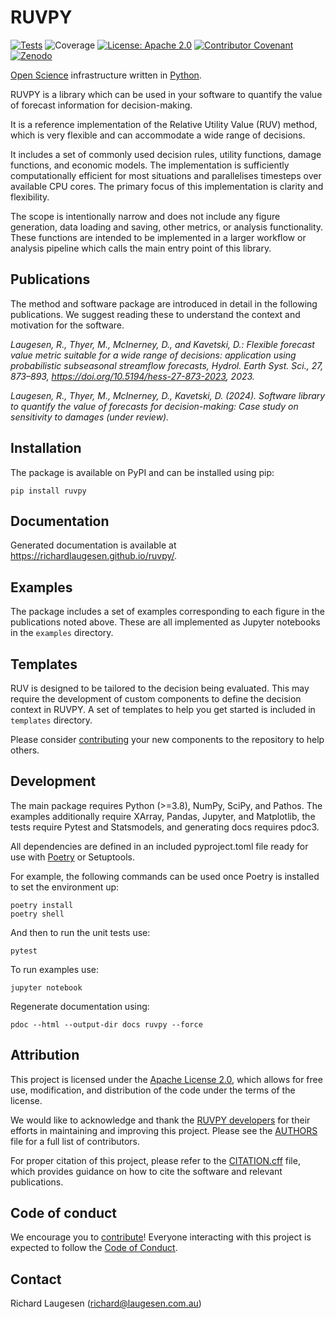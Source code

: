 # RUVPY

[![Tests](https://github.com/richardlaugesen/ruvpy/actions/workflows/python-package.yml/badge.svg)](https://github.com/richardlaugesen/ruvpy/actions/workflows/python-package.yml)
![Coverage](https://img.shields.io/badge/dynamic/json?color=green&label=Coverage&query=$.files[%27coverage.json%27].content&url=https://api.github.com/gists/a08622619e06b2157bee092f47e404d9)
[![License: Apache 2.0](https://img.shields.io/badge/License-Apache_2.0-blue.svg)](https://opensource.org/licenses/Apache-2.0)
[![Contributor Covenant](https://img.shields.io/badge/Contributor%20Covenant-2.1-4baaaa.svg)](CODE_OF_CONDUCT)
[![Zenodo](https://zenodo.org/badge/DOI/10.5281/zenodo.13939199.svg)](https://doi.org/10.5281/zenodo.13939199)

[Open Science](https://en.wikipedia.org/wiki/Open_science) infrastructure written in [Python](https://python.org/).

RUVPY is a library which can be used in your software to quantify the value of forecast information for decision-making.

It is a reference implementation of the Relative Utility Value (RUV) method, which is very flexible and can accommodate a wide range of decisions.

It includes a set of commonly used decision rules, utility functions, damage functions, and economic models.
The implementation is sufficiently computationally efficient for most situations and parallelises timesteps over available CPU cores. 
The primary focus of this implementation is clarity and flexibility.

The scope is intentionally narrow and does not include any figure generation, data loading and saving, other metrics, or analysis functionality. 
These functions are intended to be implemented in a larger workflow or analysis pipeline which calls the main entry point of this library. 

## Publications

The method and software package are introduced in detail in the following publications. We suggest reading these to understand the context and motivation for the software.

*Laugesen, R., Thyer, M., McInerney, D., and Kavetski, D.: Flexible forecast value metric suitable for a wide range of decisions: application using probabilistic subseasonal streamflow forecasts, Hydrol. Earth Syst. Sci., 27, 873–893, https://doi.org/10.5194/hess-27-873-2023, 2023.*

*Laugesen, R., Thyer, M., McInerney, D., Kavetski, D. (2024). Software library to quantify the value of forecasts for decision-making: Case study on sensitivity to damages (under review).*

## Installation

The package is available on PyPI and can be installed using pip:

    pip install ruvpy

## Documentation

Generated documentation is available at https://richardlaugesen.github.io/ruvpy/.

## Examples

The package includes a set of examples corresponding to each figure in the publications noted above. 
These are all implemented as Jupyter notebooks in the `examples` directory.

## Templates

RUV is designed to be tailored to the decision being evaluated. 
This may require the development of custom components to define the decision context in RUVPY. 
A set of templates to help you get started is included in `templates` directory.

Please consider [contributing](CONTIBUTING.md) your new components to the repository to help others.

## Development

The main package requires Python (>=3.8), NumPy, SciPy, and Pathos.
The examples additionally require XArray, Pandas, Jupyter, and Matplotlib, the tests require Pytest and Statsmodels, 
and generating docs requires pdoc3.

All dependencies are defined in an included pyproject.toml file ready for use with [Poetry](https://python-poetry.org/) 
or Setuptools.

For example, the following commands can be used once Poetry is installed to set the environment up:

    poetry install
    poetry shell

And then to run the unit tests use: 

    pytest

To run examples use:

    jupyter notebook

Regenerate documentation using:

    pdoc --html --output-dir docs ruvpy --force

## Attribution

This project is licensed under the [Apache License 2.0](LICENSE), which allows for free use, modification, 
and distribution of the code under the terms of the license.

We would like to acknowledge and thank the [RUVPY developers](AUTHORS) for their efforts in maintaining and improving 
this project. Please see the [AUTHORS](AUTHORS) file for a full list of contributors.

For proper citation of this project, please refer to the [CITATION.cff](CITATION.cff) file, which provides guidance on 
how to cite the software and relevant publications.

## Code of conduct

We encourage you to [contribute](CONTRIBUTING.md)! Everyone interacting with this project is expected to follow the [Code of Conduct](CODE_OF_CONDUCT.md).

## Contact

Richard Laugesen ([richard@laugesen.com.au](mailto://richard@laugesen.com.au))
